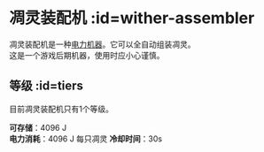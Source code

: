 # 凋灵装配机 :id=wither-assembler

凋灵装配机是一种[电力机器](/Electric-Machines#machines)。它可以全自动组装凋灵。  
这是一个游戏后期机器，使用时应小心谨慎。

## 等级 :id=tiers

目前凋灵装配机只有1个等级。

**可存储**：4096 J  
**电力消耗**：4096 J 每只凋灵
**冷却时间**：30s

